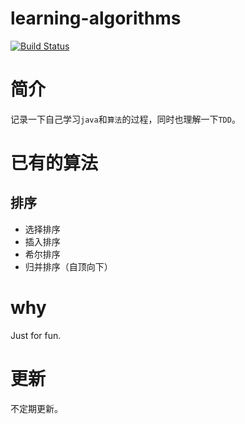 learning-algorithms
===

[![Build Status](https://travis-ci.org/Jack-X-Yang/learning-algorithms.svg?branch=dev-1.0)](https://travis-ci.org/Jack-X-Yang/learning-algorithms)

# 简介
记录一下自己学习`java`和`算法`的过程，同时也理解一下`TDD`。

# 已有的算法
## 排序
- 选择排序
- 插入排序
- 希尔排序
- 归并排序（自顶向下）

# why
Just for fun.

# 更新
不定期更新。
